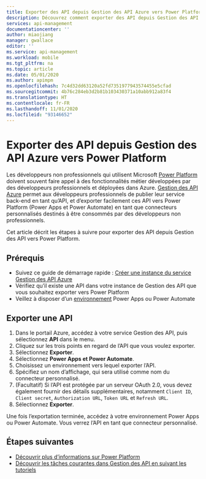 ```yaml
---
title: Exporter des API depuis Gestion des API Azure vers Power Platform | Microsoft Docs
description: Découvrez comment exporter des API depuis Gestion des API vers Power Platform.
services: api-management
documentationcenter: ''
author: miaojiang
manager: gwallace
editor: ''
ms.service: api-management
ms.workload: mobile
ms.tgt_pltfrm: na
ms.topic: article
ms.date: 05/01/2020
ms.author: apimpm
ms.openlocfilehash: 7c4d32dd63120a52fd7351977943574455e5cfad
ms.sourcegitcommit: 4b76c284eb3d2b81b103430371a10abb912a83f4
ms.translationtype: HT
ms.contentlocale: fr-FR
ms.lasthandoff: 11/01/2020
ms.locfileid: "93146652"
---
```

# <a name="export-apis-from-azure-api-management-to-the-power-platform"></a>Exporter des API depuis Gestion des API Azure vers Power Platform 

Les développeurs non professionnels qui utilisent Microsoft [Power Platform](https://powerplatform.microsoft.com) doivent souvent faire appel à des fonctionnalités métier développées par des développeurs professionnels et déployées dans Azure. [Gestion des API Azure](https://aka.ms/apimrocks) permet aux développeurs professionnels de publier leur service back-end en tant qu’API, et d’exporter facilement ces API vers Power Platform (Power Apps et Power Automate) en tant que connecteurs personnalisés destinés à être consommés par des développeurs non professionnels. 

Cet article décrit les étapes à suivre pour exporter des API depuis Gestion des API vers Power Platform. 

## <a name="prerequisites"></a>Prérequis

+ Suivez ce guide de démarrage rapide : [Créer une instance du service Gestion des API Azure](get-started-create-service-instance.md)
+ Vérifiez qu’il existe une API dans votre instance de Gestion des API que vous souhaitez exporter vers Power Platform
+ Veillez à disposer d’un [environnement](/powerapps/powerapps-overview#power-apps-for-admins) Power Apps ou Power Automate 

## <a name="export-an-api"></a>Exporter une API

1. Dans le portail Azure, accédez à votre service Gestion des API, puis sélectionnez **API** dans le menu.
2. Cliquez sur les trois points en regard de l’API que vous voulez exporter. 
3. Sélectionnez **Exporter**.
4. Sélectionnez **Power Apps et Power Automate**.
5. Choisissez un environnement vers lequel exporter l’API. 
6. Spécifiez un nom d’affichage, qui sera utilisé comme nom du connecteur personnalisé.  
7. (Facultatif) Si l’API est protégée par un serveur OAuth 2.0, vous devez également fournir des détails supplémentaires, notamment `Client ID`, `Client secret`, `Authorization URL`, `Token URL` et `Refresh URL`.  
8. Sélectionnez **Exporter**. 

Une fois l’exportation terminée, accédez à votre environnement Power Apps ou Power Automate. Vous verrez l’API en tant que connecteur personnalisé.

## <a name="next-steps"></a>Étapes suivantes

* [Découvrir plus d’informations sur Power Platform](https://powerplatform.microsoft.com/)
* [Découvrir les tâches courantes dans Gestion des API en suivant les tutoriels](./import-and-publish.md)
